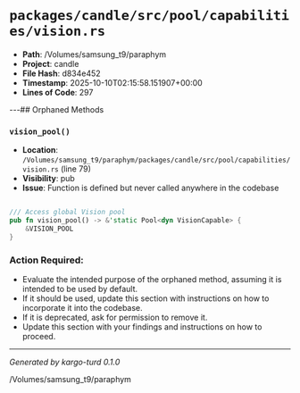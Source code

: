 # `packages/candle/src/pool/capabilities/vision.rs`

- **Path**: /Volumes/samsung_t9/paraphym
- **Project**: candle
- **File Hash**: d834e452  
- **Timestamp**: 2025-10-10T02:15:58.151907+00:00  
- **Lines of Code**: 297

---## Orphaned Methods


### `vision_pool()`

- **Location**: `/Volumes/samsung_t9/paraphym/packages/candle/src/pool/capabilities/vision.rs` (line 79)
- **Visibility**: pub
- **Issue**: Function is defined but never called anywhere in the codebase

```rust

/// Access global Vision pool
pub fn vision_pool() -> &'static Pool<dyn VisionCapable> {
    &VISION_POOL
}
```

### Action Required:

- Evaluate the intended purpose of the orphaned method, assuming it is intended to be used by default.
- If it should be used, update this section with instructions on how to incorporate it into the codebase.
- If it is deprecated, ask for permission to remove it.
- Update this section with your findings and instructions on how to proceed.

---

*Generated by kargo-turd 0.1.0*

/Volumes/samsung_t9/paraphym